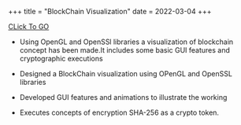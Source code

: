 +++
title = "BlockChain Visualization"
date = 2022-03-04
+++

[CLick To GO](https://github.com/pavanbhat1999/CGV_Project)

- Using OpenGL and OpenSSl libraries a visualization of blockchain concept has been made.It includes some basic GUI features and cryptographic executions

- Designed a BlockChain visualization using OPenGL and OpenSSL libraries

- Developed GUI features and animations to illustrate the working

- Executes concepts of encryption SHA-256 as a crypto token.


